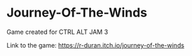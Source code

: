 # Journey-Of-The-Winds
Game created for CTRL ALT JAM 3


Link to the game: https://r-duran.itch.io/journey-of-the-winds
